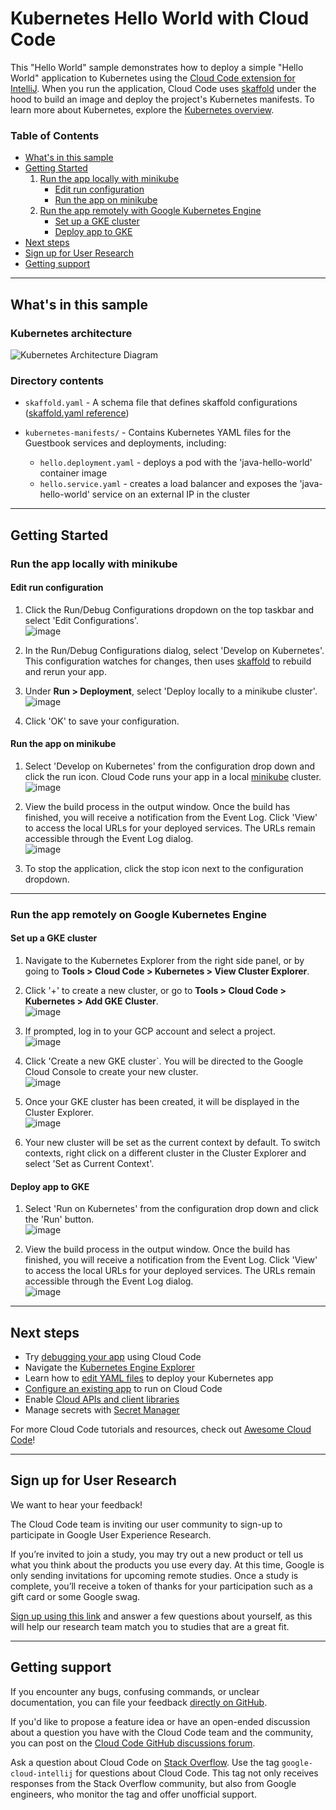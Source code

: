 # Kubernetes Hello World with Cloud Code

This "Hello World" sample demonstrates how to deploy a simple "Hello World" application to Kubernetes using the [Cloud Code extension for IntelliJ](https://cloud.google.com/code/docs/intellij/install?utm_source=ext&utm_medium=partner&utm_campaign=CDR_kri_gcp_cloudcodereadmes_012521&utm_content=-). When you run the application, Cloud Code uses [skaffold](https://skaffold.dev/docs/) under the hood to build an image and deploy the project's Kubernetes manifests. To learn more about Kubernetes, explore the [Kubernetes overview](https://kubernetes.io/docs/concepts/overview/).

### Table of Contents
* [What's in this sample](#whats-in-this-sample)
* [Getting Started](#getting-started)
    1. [Run the app locally with minikube](#run-the-app-locally-with-minikube)
        * [Edit run configuration](#edit-run-configuration)
        * [Run the app on minikube](#run-the-app-on-minikube)
    2. [Run the app remotely with Google Kubernetes Engine](#run-the-app-remotely-with-google-kubernetes-engine)
        * [Set up a GKE cluster](#set-up-a-gke-cluster)
        * [Deploy app to GKE](#deploy-app-to-gke)
* [Next steps](#next-steps)
* [Sign up for User Research](#sign-up-for-user-research)
* [Getting support](#getting-support)

---
## What's in this sample
### Kubernetes architecture
![Kubernetes Architecture Diagram](../../img/diagram.png)

### Directory contents

- `skaffold.yaml` - A schema file that defines skaffold configurations ([skaffold.yaml reference](https://skaffold.dev/docs/references/yaml/))
- `kubernetes-manifests/` - Contains Kubernetes YAML files for the Guestbook services and deployments, including:

  - `hello.deployment.yaml` - deploys a pod with the 'java-hello-world' container image
  - `hello.service.yaml` - creates a load balancer and exposes the 'java-hello-world' service on an external IP in the cluster

---
## Getting Started

### Run the app locally with minikube

#### Edit run configuration
1. Click the Run/Debug Configurations dropdown on the top taskbar and select 'Edit Configurations'.    
![image](./img/edit-configurations.png)

2. In the Run/Debug Configurations dialog, select 'Develop on Kubernetes'. This configuration watches for changes, then uses [skaffold](https://skaffold.dev/docs/) to rebuild and rerun your app.

3. Under **Run > Deployment**, select 'Deploy locally to a minikube cluster'.
![image](./img/run-debug-dialog.png)

4. Click 'OK' to save your configuration. 


#### Run the app on minikube
1. Select 'Develop on Kubernetes' from the configuration drop down and click the run icon. Cloud Code runs your app in a local [minikube](ttps://minikube.sigs.k8s.io/docs/start/) cluster.  
![image](./img/deploy-config.png)

2. View the build process in the output window. Once the build has finished, you will receive a notification from the Event Log. Click 'View' to access the local URLs for your deployed services. The URLs remain accessible through the Event Log dialog.  
![image](./img/deploy-success.png)

3. To stop the application, click the stop icon next to the configuration dropdown.

---
### Run the app remotely on Google Kubernetes Engine

#### Set up a GKE cluster

1. Navigate to the Kubernetes Explorer from the right side panel, or by going to **Tools > Cloud Code > Kubernetes > View Cluster Explorer**. 

2. Click '+' to create a new cluster, or go to **Tools > Cloud Code > Kubernetes > Add GKE Cluster**.   
![image](./img/add-cluster.png)

3. If prompted, log in to your GCP account and select a project.  
![image](./img/gcp-login-prompt.png)

4. Click 'Create a new GKE cluster`. You will be directed to the Google Cloud Console to create your new cluster.  
![image](./img/gcp-console-new-cluster.png)

5. Once your GKE cluster has been created, it will be displayed in the Cluster Explorer.   
![image](./img/added-cluster.png)

6. Your new cluster will be set as the current context by default. To switch contexts, right click on a different cluster in the Cluster Explorer and select 'Set as Current Context'. 

#### Deploy app to GKE

1. Select 'Run on Kubernetes' from the configuration drop down and click the 'Run' button.  
![image](./img/run-on-k8s.png)

2. View the build process in the output window. Once the build has finished, you will receive a notification from the Event Log. Click 'View' to access the local URLs for your deployed services. The URLs remain accessible through the Event Log dialog.  
![image](./img/deploy-success.png)

---
## Next steps
* Try [debugging your app](https://cloud.google.com/code/docs/intellij/kubernetes-debugging?utm_source=ext&utm_medium=partner&utm_campaign=CDR_kri_gcp_cloudcodereadmes_012521&utm_content=-) using Cloud Code
* Navigate the [Kubernetes Engine Explorer](https://cloud.google.com/code/docs/intellij/using-the-kubernetes-explorer?utm_source=ext&utm_medium=partner&utm_campaign=CDR_kri_gcp_cloudcodereadmes_012521&utm_content=-)
* Learn how to [edit YAML files](https://cloud.google.com/code/docs/intellij/yaml-editing?utm_source=ext&utm_medium=partner&utm_campaign=CDR_kri_gcp_cloudcodereadmes_012521&utm_content=-) to deploy your Kubernetes app
* [Configure an existing app](https://cloud.google.com/code/docs/intellij/using-a-k8-existing-app?utm_source=ext&utm_medium=partner&utm_campaign=CDR_kri_gcp_cloudcodereadmes_012521&utm_content=-) to run on Cloud Code
* Enable [Cloud APIs and client libraries](https://cloud.google.com/code/docs/intellij/client-libraries?utm_source=ext&utm_medium=partner&utm_campaign=CDR_kri_gcp_cloudcodereadmes_012521&utm_content=-)
* Manage secrets with [Secret Manager](https://cloud.google.com/code/docs/intellij/secret-manager?utm_source=ext&utm_medium=partner&utm_campaign=CDR_kri_gcp_cloudcodereadmes_012521&utm_content=-)

For more Cloud Code tutorials and resources, check out [Awesome Cloud Code](https://github.com/russwolf/awesome-cloudclode)!

---
## Sign up for User Research

We want to hear your feedback!

The Cloud Code team is inviting our user community to sign-up to participate in Google User Experience Research. 

If you’re invited to join a study, you may try out a new product or tell us what you think about the products you use every day. At this time, Google is only sending invitations for upcoming remote studies. Once a study is complete, you’ll receive a token of thanks for your participation such as a gift card or some Google swag. 

[Sign up using this link](https://google.qualtrics.com/jfe/form/SV_4Me7SiMewdvVYhL?reserved=1&utm_source=In-product&Q_Language=en&utm_medium=own_prd&utm_campaign=Q1&productTag=clou&campaignDate=January2021&referral_code=UXbT481079) and answer a few questions about yourself, as this will help our research team match you to studies that are a great fit.

---

## Getting support

If you encounter any bugs, confusing commands, or unclear documentation, you can file your feedback [directly on GitHub](https://github.com/GoogleCloudPlatform/cloud-code-intellij/issues).

If you'd like to propose a feature idea or have an open-ended discussion about a question you have with the Cloud Code team and the community, you can post on the [Cloud Code GitHub discussions forum](https://github.com/GoogleCloudPlatform/cloud-code-intellij/discussions).

Ask a question about Cloud Code on [Stack Overflow](http://stackoverflow.com/questions/tagged/cloud-code-intellij). Use the tag `google-cloud-intellij` for questions about Cloud Code. This tag not only receives responses from the Stack Overflow community, but also from Google engineers, who monitor the tag and offer unofficial support.
